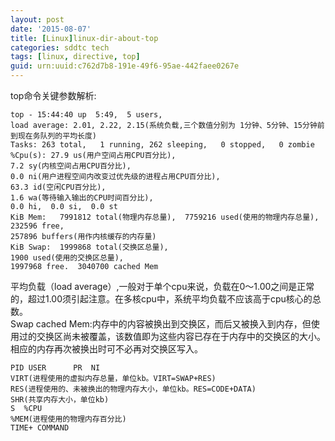 ```yaml
---
layout: post
date: '2015-08-07'
title: [Linux]linux-dir-about-top
categories: sddtc tech
tags: [linux, directive, top]
guid: urn:uuid:c762d7b8-191e-49f6-95ae-442faee0267e
---
```


top命令关键参数解析:  

```vim
top - 15:44:40 up  5:49,  5 users,  
load average: 2.01, 2.22, 2.15(系统负载,三个数值分别为 1分钟、5分钟、15分钟前到现在务队列的平均长度)
Tasks: 263 total,   1 running, 262 sleeping,   0 stopped,   0 zombie
%Cpu(s): 27.9 us(用户空间占用CPU百分比),  
7.2 sy(内核空间占用CPU百分比),  
0.0 ni(用户进程空间内改变过优先级的进程占用CPU百分比),
63.3 id(空闲CPU百分比),  
1.6 wa(等待输入输出的CPU时间百分比),  
0.0 hi,  0.0 si,  0.0 st
KiB Mem:   7991812 total(物理内存总量),  7759216 used(使用的物理内存总量),   
232596 free,   
257896 buffers(用作内核缓存的内存量)
KiB Swap:  1999868 total(交换区总量),     
1900 used(使用的交换区总量),  
1997968 free.  3040700 cached Mem
```
平均负载（load average）,一般对于单个cpu来说，负载在0～1.00之间是正常的，超过1.00须引起注意。在多核cpu中，系统平均负载不应该高于cpu核心的总数。  
Swap cached Mem:内存中的内容被换出到交换区，而后又被换入到内存，但使用过的交换区尚未被覆盖，该数值即为这些内容已存在于内存中的交换区的大小。相应的内存再次被换出时可不必再对交换区写入。  

```vim
PID USER      PR  NI    
VIRT(进程使用的虚拟内存总量，单位kb。VIRT=SWAP+RES)    
RES(进程使用的、未被换出的物理内存大小，单位kb。RES=CODE+DATA)    
SHR(共享内存大小，单位kb)
S  %CPU
%MEM(进程使用的物理内存百分比)     
TIME+ COMMAND
```
